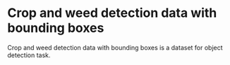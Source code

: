# Crop and weed detection data with bounding boxes

Crop and weed detection data with bounding boxes is a dataset for object detection task.